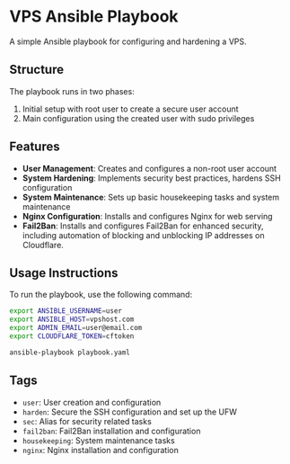 # VPS Ansible Playbook

A simple Ansible playbook for configuring and hardening a VPS.

## Structure

The playbook runs in two phases:

1. Initial setup with root user to create a secure user account
2. Main configuration using the created user with sudo privileges

## Features

- **User Management**: Creates and configures a non-root user account
- **System Hardening**: Implements security best practices, hardens SSH configuration
- **System Maintenance**: Sets up basic housekeeping tasks and system maintenance
- **Nginx Configuration**: Installs and configures Nginx for web serving
- **Fail2Ban**: Installs and configures Fail2Ban for enhanced security, including automation of blocking and unblocking IP addresses on Cloudflare.

## Usage Instructions

To run the playbook, use the following command:

```bash
export ANSIBLE_USERNAME=user
export ANSIBLE_HOST=vpshost.com
export ADMIN_EMAIL=user@email.com
export CLOUDFLARE_TOKEN=cftoken

ansible-playbook playbook.yaml
```

## Tags

- `user`: User creation and configuration
- `harden`: Secure the SSH configuration and set up the UFW
- `sec`: Alias for security related tasks
- `fail2ban`: Fail2Ban installation and configuration
- `housekeeping`: System maintenance tasks
- `nginx`: Nginx installation and configuration
